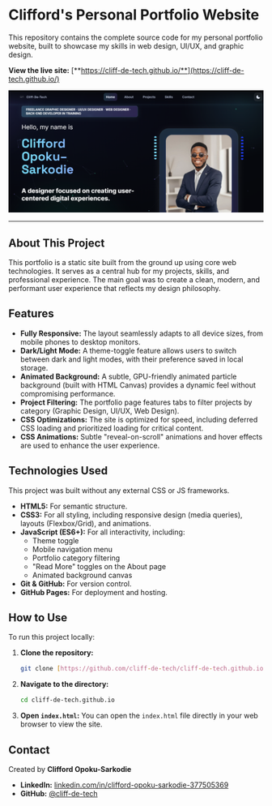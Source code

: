 # Clifford's Personal Portfolio Website

This repository contains the complete source code for my personal portfolio website, built to showcase my skills in web design, UI/UX, and graphic design.

**View the live site:** [**https://cliff-de-tech.github.io/**](https://cliff-de-tech.github.io/)

![Screenshot of the portfolio homepage](assets/homepage-screenshot.png)

---

## About This Project

This portfolio is a static site built from the ground up using core web technologies. It serves as a central hub for my projects, skills, and professional experience. The main goal was to create a clean, modern, and performant user experience that reflects my design philosophy.

## Features

* **Fully Responsive:** The layout seamlessly adapts to all device sizes, from mobile phones to desktop monitors.
* **Dark/Light Mode:** A theme-toggle feature allows users to switch between dark and light modes, with their preference saved in local storage.
* **Animated Background:** A subtle, GPU-friendly animated particle background (built with HTML Canvas) provides a dynamic feel without compromising performance.
* **Project Filtering:** The portfolio page features tabs to filter projects by category (Graphic Design, UI/UX, Web Design).
* **CSS Optimizations:** The site is optimized for speed, including deferred CSS loading and prioritized loading for critical content.
* **CSS Animations:** Subtle "reveal-on-scroll" animations and hover effects are used to enhance the user experience.

## Technologies Used

This project was built without any external CSS or JS frameworks.

* **HTML5:** For semantic structure.
* **CSS3:** For all styling, including responsive design (media queries), layouts (Flexbox/Grid), and animations.
* **JavaScript (ES6+):** For all interactivity, including:
    * Theme toggle
    * Mobile navigation menu
    * Portfolio category filtering
    * "Read More" toggles on the About page
    * Animated background canvas
* **Git & GitHub:** For version control.
* **GitHub Pages:** For deployment and hosting.

## How to Use

To run this project locally:

1.  **Clone the repository:**
    ```sh
    git clone [https://github.com/cliff-de-tech/cliff-de-tech.github.io.git](https://github.com/cliff-de-tech/cliff-de-tech.github.io.git)
    ```
2.  **Navigate to the directory:**
    ```sh
    cd cliff-de-tech.github.io
    ```
3.  **Open `index.html`:**
    You can open the `index.html` file directly in your web browser to view the site.

## Contact

Created by **Clifford Opoku-Sarkodie**
* **LinkedIn:** [linkedin.com/in/clifford-opoku-sarkodie-377505369](https://www.linkedin.com/in/clifford-opoku-sarkodie-377505369/)
* **GitHub:** [@cliff-de-tech](https://github.com/cliff-de-tech)
